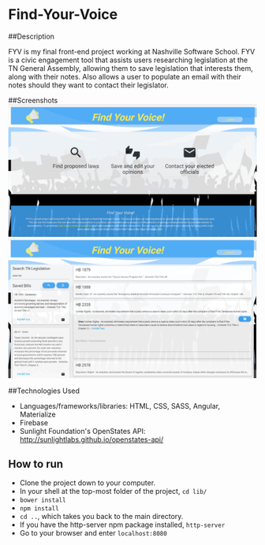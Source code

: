 # Find-Your-Voice

##Description

FYV is my final front-end project working at Nashville Software School. FYV is a civic engagement tool that assists users researching legislation at the TN General Assembly, allowing them to save legislation that interests them, along with their notes. Also allows a user to populate an email with their notes should they want to contact their legislator. 

##Screenshots
![](https://github.com/madduxTim/Capstone-Find-Your-Voice/blob/master/img/screenshots/Home.PNG)
![](https://github.com/madduxTim/Capstone-Find-Your-Voice/blob/master/img/screenshots/SearchPage.PNG)

##Technologies Used
- Languages/frameworks/libraries: HTML, CSS, SASS, Angular, Materialize
- Firebase 
- Sunlight Foundation's OpenStates API: http://sunlightlabs.github.io/openstates-api/

## How to run 
- Clone the project down to your computer.
- In your shell at the top-most folder of the project, `cd lib/`
- `bower install`
- `npm install`
- `cd ..`, which takes you back to the main directory. 
- If you have the http-server npm package installed, `http-server` 
- Go to your browser and enter `localhost:8080`
